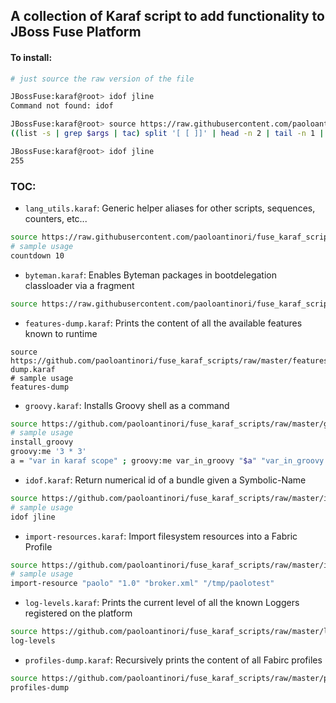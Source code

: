 A collection of Karaf script to add functionality to JBoss Fuse Platform
------------------------------------------------------------------------

#### To install:

```bash
# just source the raw version of the file

JBossFuse:karaf@root> idof jline
Command not found: idof

JBossFuse:karaf@root> source https://raw.githubusercontent.com/paoloantinori/fuse_karaf_scripts/master/idof.karaf
((list -s | grep $args | tac) split '[ [ ]]' | head -n 2 | tail -n 1 | tac) trim

JBossFuse:karaf@root> idof jline
255
```

### TOC:
- `lang_utils.karaf`: Generic helper aliases for other scripts, sequences, counters, etc...
```bash
source https://raw.githubusercontent.com/paoloantinori/fuse_karaf_scripts/master/lang_utils.karaf
# sample usage
countdown 10
```

- `byteman.karaf`: Enables Byteman packages in bootdelegation classloader via a fragment 
```bash
source https://raw.githubusercontent.com/paoloantinori/fuse_karaf_scripts/master/byteman.karaf
```

- `features-dump.karaf`: Prints the content of all the available features known to runtime
```
source https://github.com/paoloantinori/fuse_karaf_scripts/raw/master/features-dump.karaf
# sample usage
features-dump 
```

- `groovy.karaf`: Installs Groovy shell as a command
```bash
source https://github.com/paoloantinori/fuse_karaf_scripts/raw/master/groovy.karaf
# sample usage
install_groovy
groovy:me '3 * 3'
a = "var in karaf scope" ; groovy:me var_in_groovy "$a" "var_in_groovy * 3" # ex. showing forwarding of karaf vars to groovy context
```

- `idof.karaf`: Return numerical id of a bundle given a Symbolic-Name
```bash
source https://github.com/paoloantinori/fuse_karaf_scripts/raw/master/idof.karaf
# sample usage
idof jline
```

- `import-resources.karaf`: Import filesystem resources into a Fabric Profile
```bash
source https://github.com/paoloantinori/fuse_karaf_scripts/raw/master/import-resources.karaf
# sample usage
import-resource "paolo" "1.0" "broker.xml" "/tmp/paolotest"
```

- `log-levels.karaf`: Prints the current level of all the known Loggers registered on the platform 
```bash
source https://github.com/paoloantinori/fuse_karaf_scripts/raw/master/log-levels.karaf
log-levels
```

- `profiles-dump.karaf`: Recursively prints the content of all Fabirc profiles 
```bash
source https://github.com/paoloantinori/fuse_karaf_scripts/raw/master/profiles-dump.karaf
profiles-dump
```
